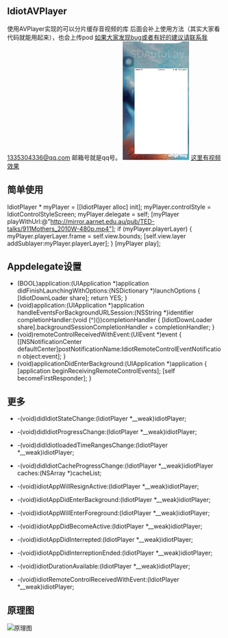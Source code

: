 
## IdiotAVPlayer
使用AVPlayer实现的可以分片缓存音视频的库
后面会补上使用方法（其实大家看代码就能用起来），也会上传pod
如果大家发现bug或者有好的建议请联系我1335304336@qq.com 邮箱号就是qq号。
![效果图](https://github.com/nikolamht/IdiotAVPlayer/blob/master/preview/effect.png?raw=true)
[这里有视频效果](http://t.cn/RQlUsyi?m=4198628275397043&u=3170976717)
## 简单使用

IdiotPlayer * myPlayer = [[IdiotPlayer alloc] init];
myPlayer.controlStyle = IdiotControlStyleScreen;
myPlayer.delegate = self;
[myPlayer playWithUrl:@"http://mirror.aarnet.edu.au/pub/TED-talks/911Mothers_2010W-480p.mp4"];
if (myPlayer.playerLayer) {
myPlayer.playerLayer.frame = self.view.bounds;
[self.view.layer addSublayer:myPlayer.playerLayer];
}
[myPlayer play];

## Appdelegate设置

- (BOOL)application:(UIApplication *)application didFinishLaunchingWithOptions:(NSDictionary *)launchOptions {
[IdiotDownLoader share];
return YES;
}
- (void)application:(UIApplication *)application handleEventsForBackgroundURLSession:(NSString *)identifier
completionHandler:(void (^)())completionHandler
{
[IdiotDownLoader share].backgroundSessionCompletionHandler = completionHandler;
}
- (void)remoteControlReceivedWithEvent:(UIEvent *)event
{
[[NSNotificationCenter defaultCenter]postNotificationName:IdiotRemoteControlEventNotification object:event];
}
- (void)applicationDidEnterBackground:(UIApplication *)application {
[application beginReceivingRemoteControlEvents];
[self becomeFirstResponder];
}

## 更多
- -(void)didIdiotStateChange:(IdiotPlayer *__weak)idiotPlayer;
- -(void)didIdiotProgressChange:(IdiotPlayer *__weak)idiotPlayer;
- -(void)didIdiotloadedTimeRangesChange:(IdiotPlayer *__weak)idiotPlayer;
- -(void)didIdiotCacheProgressChange:(IdiotPlayer *__weak)idiotPlayer caches:(NSArray *)cacheList;

- -(void)idiotAppWillResignActive:(IdiotPlayer *__weak)idiotPlayer;
- -(void)idiotAppDidEnterBackground:(IdiotPlayer *__weak)idiotPlayer;
- -(void)idiotAppWillEnterForeground:(IdiotPlayer *__weak)idiotPlayer;
- -(void)idiotAppDidBecomeActive:(IdiotPlayer *__weak)idiotPlayer;
- -(void)idiotAppDidInterrepted:(IdiotPlayer *__weak)idiotPlayer;
- -(void)idiotAppDidInterreptionEnded:(IdiotPlayer *__weak)idiotPlayer;

- -(void)idiotDurationAvailable:(IdiotPlayer *__weak)idiotPlayer;
- -(void)idiotRemoteControlReceivedWithEvent:(IdiotPlayer *__weak)idiotPlayer;
## 原理图
![原理图](https://upload-images.jianshu.io/upload_images/9724987-5e2ca99d7359df7e.png)
